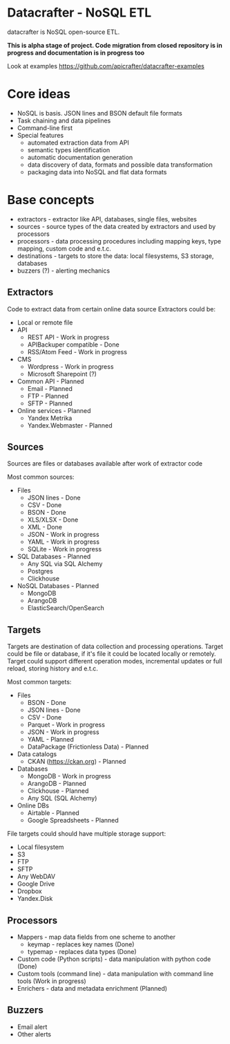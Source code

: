 # Datacrafter - NoSQL ETL

datacrafter is NoSQL open-source ETL. 

**This is alpha stage of project. Code migration from closed repository is in progress and documentation is in progress too**

Look at examples https://github.com/apicrafter/datacrafter-examples

# Core ideas

* NoSQL is basis. JSON lines and BSON default file formats
* Task chaining and data pipelines
* Command-line first
* Special features
    * automated extraction data from API
    * semantic types identification
    * automatic documentation generation
    * data discovery of data, formats and possible data transformation
    * packaging data into NoSQL and flat data formats


# Base concepts

* extractors - extractor like API, databases, single files, websites
* sources - source types of the data created by extractors and used by processors
* processors - data processing procedures including mapping keys, type mapping, custom code and e.t.c.
* destinations - targets to store the data: local filesystems, S3 storage, databases
* buzzers (?) - alerting mechanics


## Extractors 

Code to extract data from certain online data source
Extractors could be:
* Local or remote file
* API
  - REST API - Work in progress
  - APIBackuper compatible - Done
  - RSS/Atom Feed - Work in progress
* CMS
  - Wordpress - Work in progress
  - Microsoft Sharepoint (?) 
* Common API - Planned 
  - Email - Planned
  - FTP - Planned
  - SFTP - Planned
* Online services - Planned
  - Yandex Metrika
  - Yandex.Webmaster - Planned


## Sources

Sources are files or databases available after work of extractor code

Most common sources:
* Files
  - JSON lines - Done
  - CSV - Done
  - BSON - Done
  - XLS/XLSX - Done
  - XML - Done
  - JSON - Work in progress
  - YAML - Work in progress
  - SQLite - Work in progress
* SQL Databases - Planned
  - Any SQL via SQL Alchemy
  - Postgres
  - Clickhouse
* NoSQL Databases - Planned
  - MongoDB
  - ArangoDB
  - ElasticSearch/OpenSearch



## Targets

Targets are destination of data collection and processing operations.
Target could be file or database, if it's file it could be located locally or remotely.
Target could support different operation modes, incremental updates or full reload, storing history and e.t.c.

Most common targets:
 
* Files
  - BSON - Done
  - JSON lines - Done
  - CSV - Done
  - Parquet - Work in progress
  - JSON - Work in progress
  - YAML - Planned
  - DataPackage (Frictionless Data) - Planned
* Data catalogs
  - CKAN (https://ckan.org) - Planned
* Databases
  - MongoDB - Work in progress
  - ArangoDB - Planned
  - Clickhouse - Planned
  - Any SQL (SQL Alchemy)
* Online DBs
  - Airtable - Planned
  - Google Spreadsheets - Planned

File targets could should have multiple storage support:
* Local filesystem
* S3
* FTP
* SFTP
* Any WebDAV
* Google Drive
* Dropbox
* Yandex.Disk


## Processors
* Mappers - map data fields from one scheme to another
    * keymap - replaces key names (Done)
    * typemap - replaces data types (Done)
* Custom code (Python scripts) - data manipulation with python code (Done)
* Custom tools (command line) - data manipulation with command line tools (Work in progress)
* Enrichers - data and metadata enrichment (Planned)


## Buzzers

* Email alert
* Other alerts

